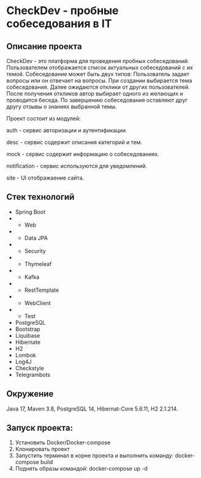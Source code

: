 # CheckDev - пробные собеседования в IT

## Описание проекта

CheckDev - это платформа для проведения пробных собеседований. 
Пользователем отображается список актуальных собеседований с их темой.
Собеседование может быть двух типов: Пользователь задает вопросы или он отвечает на вопросы.
При создании выбирается тема собеседования. Далее ожидаются отклики от других пользователей. 
После получения откликов автор выбирает одного из желающих и проводится беседа.
По завершению собеседования оставляют друг другу отзывы о знаниях выбранной темы.

Проект состоит из модулей:

auth - сервис авторизации и аутентификации.

desc - сервис содержит описания категорий и тем.

mock - сервис содержит информацию о собеседованиях.

notification - сервис используются для уведомлений.

site - UI отображаение сайта.

## Стек технологий
* Spring Boot
* * Web
* * Data JPA
* * Security
* * Thymeleaf
* * Kafka
* * RestTemplate
* * WebClient
* * Test
* PostgreSQL
* Bootstrap
* Liquibase
* Hibernate
* H2
* Lombok
* Log4J
* Checkstyle
* Telegrambots

## Окружение
Java 17, Maven 3.8, PostgreSQL 14, Hibernat-Core 5.6.11, H2 2.1.214.

## Запуск проекта:
1. Установить Docker/Docker-compose
2. Клонировать проект
3. Запустить терминал в корне проекта и выполнить команду: docker-compose build
4. Поднять образы командой: docker-compose up -d
